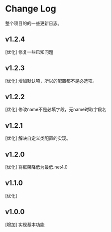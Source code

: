 # Change Log

整个项目的的一些更新日志。

## v1.2.4

[优化] 修复一些已知问题

## v1.2.3

[优化] 增加默认项，所以的配置都不是必选项。

## v1.2.2

[优化] 修改name不是必填字段，无name时取字段名

## v1.2.1

[优化] 解决自定义类配置的实现。

## v1.2.0

[优化] 将框架降低为最低.net4.0

## v1.1.0

[优化] 

## v1.0.0

[增加] 实现基本功能
